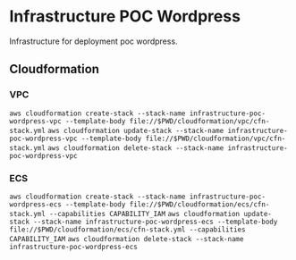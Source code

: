 # Infrastructure POC Wordpress
Infrastructure for deployment poc wordpress.

## Cloudformation
### VPC
`aws cloudformation create-stack --stack-name infrastructure-poc-wordpress-vpc --template-body file://$PWD/cloudformation/vpc/cfn-stack.yml`
`aws cloudformation update-stack --stack-name infrastructure-poc-wordpress-vpc --template-body file://$PWD/cloudformation/vpc/cfn-stack.yml`
`aws cloudformation delete-stack --stack-name infrastructure-poc-wordpress-vpc`


### ECS
`aws cloudformation create-stack --stack-name infrastructure-poc-wordpress-ecs --template-body file://$PWD/cloudformation/ecs/cfn-stack.yml --capabilities CAPABILITY_IAM`
`aws cloudformation update-stack --stack-name infrastructure-poc-wordpress-ecs --template-body file://$PWD/cloudformation/ecs/cfn-stack.yml --capabilities CAPABILITY_IAM`
`aws cloudformation delete-stack --stack-name infrastructure-poc-wordpress-ecs`